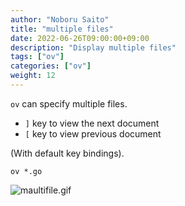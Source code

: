 ```yaml
---
author: "Noboru Saito"
title: "multiple files"
date: 2022-06-26T09:00:00+09:00
description: "Display multiple files"
tags: ["ov"]
categories: ["ov"]
weight: 12
---
```


`ov` can specify multiple files.

* `]` key to view the next document
* `[` key to view previous document

(With default key bindings).

```console
ov *.go
```

![maultifile.gif](/ov/multifile.gif)
